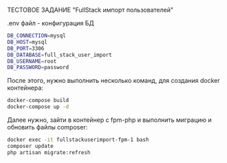 ТЕСТОВОЕ ЗАДАНИЕ "FullStack импорт пользователей"

.env файл - конфигурация БД
```sh
DB_CONNECTION=mysql
DB_HOST=mysql
DB_PORT=3306
DB_DATABASE=full_stack_user_import
DB_USERNAME=root
DB_PASSWORD=password
```

После этого, нужно выполнить несколько команд, для создания docker контейнера:
```sh
docker-compose build
docker-compose up -d
```

Далее нужно, зайти в контейнер с fpm-php и выполнить миграцию и обновить файлы composer:
```sh
docker exec -it fullstackuserimport-fpm-1 bash
composer update
php artisan migrate:refresh
```

